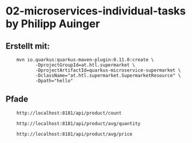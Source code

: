 # 02-microservices-individual-tasks by Philipp Auinger

## Erstellt mit:

```
	mvn io.quarkus:quarkus-maven-plugin:0.11.0:create \
           -DprojectGroupId=at.htl.supermarket \
           -DprojectArtifactId=quarkus-microservice-supermarket \
           -DclassName="at.htl.supermarket.SupermarketResource" \
		   -Dpath="hello"
```

## Pfade
```
	http://localhost:8181/api/product/count
```
```
	http://localhost:8181/api/product/avg/quantity
```
```
	http://localhost:8181/api/product/avg/price
```
